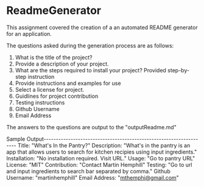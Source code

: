 # ReadmeGenerator

This assignment covered the creation of a an automated README generator for an application.

The questions asked during the generation process are as follows:

1. What is the title of the project?
2. Provide a description of your project.
3. What are the steps required to install your project? Provided step-by-step instruction
4. Provide instructions and examples for use
5. Select a license for project.
6. Guidlines for project contribution
7. Testing instructions
8. Github Username
9. Email Address

The answers to the questions are output to the "outputReadme.md"

Sample Output-------------------------------------------------------------------
Title: "What's In the Pantry?"
Description: "What's in the pantry is an app that allows users to search for kitchen recipies using input ingredients."
Installation: "No installation required. Visit URL."
Usage: "Go to pantry URL"
License: "MIT"
Contribution: "Contact Martin Hemphill"
Testing: "Go to url and input ingredients to search bar separated by comma."
Github Username: "martinhemphill"
Email Address: "mthemphi@gmail.com"
